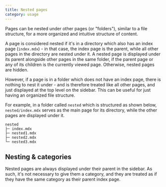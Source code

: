 ```yaml
---
title: Nested pages
category: usage
---
```


Pages can be nested under other pages (or "folders"), similar to a file structure, for a more organized and intuitive structure of content.

A page is considered nested if it's in a directory which also has an index page (`index.mdx`) - in that case, the index page is the parent, while all other pages in the directory are nested under it. A nested page is displayed under its parent alongside other pages in the same folder, if the parent page or any of its children is the currently viewed page. Otherwise, nested pages are hidden.

However, if a page is in a folder which does not have an index page, there is nothing to nest it under - and is therefore treated like all other pages, and just displayed at the top level on the sidebar. This can be useful for just having an organized file structure.

For example, in a folder called `nested` which is structured as shown below, `nested/index.mdx` serves as the main page for its directory, while the other pages are displayed under it.

```
nested
├─ index.mdx
├─ nested1.mdx
├─ nested2.mdx
└─ nested3.mdx
```

## Nesting & categories

Nested pages are always displayed under their parent in the sidebar. As such, it's not necessary to give them a category, and they are treated as if they have the same category as their parent index page.
